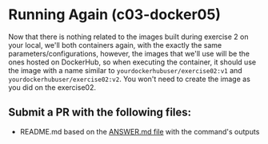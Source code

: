 # Running Again (c03-docker05)

Now that there is nothing related to the images built during exercise 2 on your local, we'll both containers again, with the exactly the same parameters/configurations, however, the images that we'll use will be the ones hosted on DockerHub, so when executing the container, it should use the image with a name similar to `yourdockerhubuser/exercise02:v1` and `yourdockerhubuser/exercise02:v2`. You won't need to create the image as you did on the exercise02. 

## Submit a PR with the following files:
- README.md based on the [ANSWER.md file](ANSWER.md) with the command's outputs
